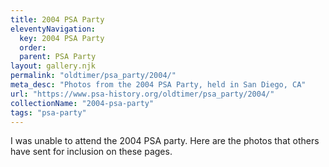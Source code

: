 ```yaml
---
title: 2004 PSA Party
eleventyNavigation:
  key: 2004 PSA Party
  order:
  parent: PSA Party
layout: gallery.njk
permalink: "oldtimer/psa_party/2004/"
meta_desc: "Photos from the 2004 PSA Party, held in San Diego, CA"
url: "https://www.psa-history.org/oldtimer/psa_party/2004/"
collectionName: "2004-psa-party"
tags: "psa-party"
---
```

I was unable to attend the 2004 PSA party. Here are the photos that others have sent for inclusion on these pages.